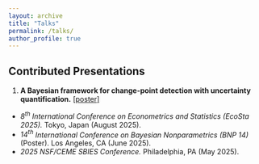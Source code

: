 ```yaml
---
layout: archive
title: "Talks"
permalink: /talks/
author_profile: true
---
```


## Contributed Presentations 

1. **A Bayesian framework for change-point detection with uncertainty quantification.** [[poster]](/files/MICH_Poster.pdf)  
  * *$\mathit{8^{\text{th}}}$ International Conference on Econometrics and Statistics (EcoSta 2025).* Tokyo, Japan (August 2025).  
  * *$\mathit{14^{\text{th}}}$ International Conference on Bayesian Nonparametrics (BNP 14)* (Poster). Los Angeles, CA (June 2025).  
  * *2025 NSF/CEME SBIES Conference.* Philadelphia, PA (May 2025).  
